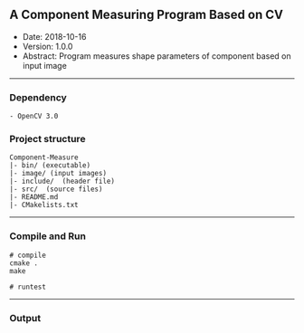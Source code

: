 ## A Component Measuring Program Based on CV
- Date: 2018-10-16
- Version: 1.0.0
- Abstract: Program measures shape parameters of component based on input image

---

### Dependency
```
- OpenCV 3.0
```


### Project structure

```
Component-Measure
|- bin/ (executable)
|- image/ (input images)
|- include/  (header file)
|- src/  (source files)
|- README.md
|- CMakelists.txt
```

---

### Compile and Run

```
# compile
cmake .
make

# runtest
```

---

### Output